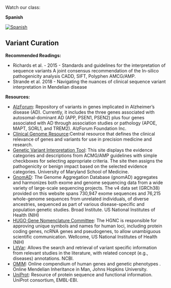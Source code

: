 Watch our class: 

**Spanish**

[![Spanish](https://img.youtube.com/vi/WOFZH74Y8DQ/0.jpg)](https://youtube.com/watch?v=WOFZH74Y8DQ)


## Variant Curation

**Recommended Readings:**
- Richards et al. - 2015 - Standards and guidelines for the interpretation of sequence variants A joint consensus recommendation of the
In-silico pathogenicity analysis CADD, SIFT, Polyphen AMCG/AMP.
- Strande et al. 2018 - Navigating the nuances of clinical sequence variant interpretation in Mendelian disease

**Resources:**

- [AlzForum](https://www.alzforum.org/mutations): Repository of variants in genes implicated in Alzheimer’s disease (AD). Currently, it includes the three genes associated with autosomal-dominant AD (APP, PSEN1, PSEN2) plus four genes associated with AD through association studies or pathology (APOE, MAPT, SORL1, and TREM2). AlzForum Foundation Inc.
- [Clinical Genome Resource](https://www.clinicalgenome.org/):Central resource that defines the clinical relevance of genes and variants for use in precision medicine and research.
- [Genetic Variant Interpretation Tool](https://www.medschool.umaryland.edu/genetic_variant_interpretation_tool1.html/): This site displays the evidence categories and descriptions from ACMG/AMP guidelines with simple checkboxes for selecting appropriate criteria. The site then assigns the pathogenicity or benign impact based on the selected evidence categories. University of Maryland School of Medicine.
- [GnomAD](https://gnomad.broadinstitute.org/): The Genome Aggregation Database (gnomAD) aggregates and harmonizes both exome and genome sequencing data from a wide variety of large-scale sequencing projects. The v4 data set (GRCh38) provided on this website spans 730,947 exome sequences and 76,215 whole-genome sequences from unrelated individuals, of diverse ancestries, sequenced as part of various disease-specific and population genetic studies. Broad Institute. US National Institutes of Health (NIH)
- [HUGO Gene Nomenclature Committee](https://www.genenames.org/): The HGNC is responsible for approving unique symbols and names for human loci, including protein coding genes, ncRNA genes and pseudogenes, to allow unambiguous scientific communication. Wellcome, US National Institutes of Health (NIH)
- [LitVar](https://www.ncbi.nlm.nih.gov/research/litvar2/): Allows the search and retrieval of variant specific information from relevant studies in the literature, with related concept (e.g., diseases) annotations. NCBI.
- [OMIM](https://www.omim.org/): Online compendium of human genes and genetic phenotypes . Online Mendelian Inheritance in Man, Johns Hopkins University.
- [UniProt](https://www.uniprot.org/): Resource of protein sequence and functional information. UniProt consortium, EMBL-EBI.
